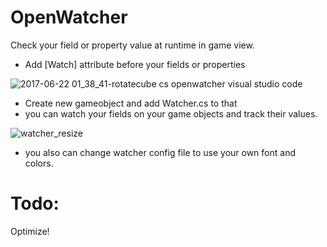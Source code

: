 # OpenWatcher
Check your field or property value at runtime in game view.

- Add [Watch] attribute before your fields or properties

![2017-06-22 01_38_41-rotatecube cs openwatcher visual studio code](https://user-images.githubusercontent.com/6388730/27407306-0be6c2b4-56ed-11e7-9f9a-9f1900a788a7.png)

- Create new gameobject and add Watcher.cs to that
- you can watch your fields on your game objects and track their values.

![watcher_resize](https://user-images.githubusercontent.com/6388730/27407312-114f70ac-56ed-11e7-83de-bbf40b0fc0f2.gif)

- you also can change watcher config file to use your own font and colors.

# Todo:
Optimize!
